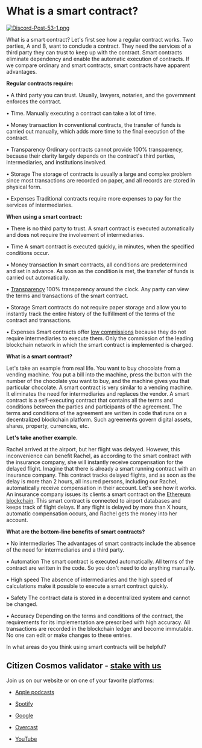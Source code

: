 **What is a smart contract?**
=======================

[![Discord-Post-53-1.png](https://i.postimg.cc/JzvRmzSN/Discord-Post-53-1.png)](https://postimg.cc/4Y6DQsfy)

What is a smart contract? Let's first see how a regular contract works. Two parties, A and B, want to conclude a contract. They need the services of a third party they can trust to keep up with the contract. Smart contracts eliminate dependency and enable the automatic execution of contracts.
If we compare ordinary and smart contracts, smart contracts have apparent advantages.

**Regular contracts require:**

• A third party you can trust.
   Usually, lawyers, notaries, and the government enforces the contract.

• Time.
   Manually executing a contract can take a lot of time.

• Money transaction
   In conventional contracts, the transfer of funds is carried out manually, which adds more time to the final execution of the contract.

• Transparency
   Ordinary contracts cannot provide 100% transparency, because their clarity largely depends on the contract's third parties, intermediaries, and institutions involved.

• Storage
   The storage of contracts is usually a large and complex problem since most transactions are recorded on paper, and all records are stored in physical form.

• Expenses
   Traditional contracts require more expenses to pay for the services of intermediaries. 
   
   **When using a smart contract:**

• There is no third party to trust.
   A smart contract is executed automatically and does not require the involvement of intermediaries.

• Time
   A smart contract is executed quickly, in minutes, when the specified conditions occur.

• Money transaction
   In smart contracts, all conditions are predetermined and set in advance. As soon as the condition is met, the transfer of funds is carried out automatically.

•  [Transparency](https://etherscan.io)
   100% transparency around the clock. Any party can view the terms and transactions of the smart contract.

• Storage
   Smart contracts do not require paper storage and allow you to instantly track the entire history of the fulfillment of the terms of the contract and transactions.

• Expenses
   Smart contracts offer [low commissions](https://www.ethgasstation.info) because they do not require intermediaries to execute them. Only the commission of the leading blockchain network in which the smart contract is implemented is charged.

**What is a smart contract?**
 
 Let's take an example from real life. You want to buy chocolate from a vending machine. You put a bill into the machine, press the button with the number of the chocolate you want to buy, and the machine gives you that particular chocolate. A smart contract is very similar to a vending machine. It eliminates the need for intermediaries and replaces the vendor.
 A smart contract is a self-executing contract that contains all the terms and conditions between the parties and participants of the agreement. The terms and conditions of the agreement are written in code that runs on a decentralized blockchain platform. Such agreements govern digital assets, shares, property, currencies, etc.

**Let's take another example.**

Rachel arrived at the airport, but her flight was delayed. However, this inconvenience can benefit Rachel, as according to the smart contract with the insurance company, she will instantly receive compensation for the delayed flight. Imagine that there is already a smart running contract with an insurance company. This contract tracks delayed flights, and as soon as the delay is more than 2 hours, all insured persons, including our Rachel, automatically receive compensation in their account.
Let's see how it works.
 An insurance company issues its clients a smart contract on the [Ethereum blockchain](https://ethereum.org/en/). This smart contract is connected to airport databases and keeps track of flight delays. If any flight is delayed by more than X hours, automatic compensation occurs, and Rachel gets the money into her account.

**What are the bottom-line benefits of smart contracts?**

• No intermediaries
   The advantages of smart contracts include the absence of the need for intermediaries and a third party.

• Automation
   The smart contract is executed automatically. All terms of the contract are written in the code. So you don't need to do anything manually.

• High speed
   The absence of intermediaries and the high speed of calculations make it possible to execute a smart contract quickly.

• Safety
   The contract data is stored in a decentralized system and cannot be changed.

• Accuracy
   Depending on the terms and conditions of the contract, the requirements for its implementation are prescribed with high accuracy. All transactions are recorded in the blockchain ledger and become immutable. No one can edit or make changes to these entries.

In what areas do you think using smart contracts will be helpful?

**Citizen Cosmos validator - [stake with us](https://www.citizencosmos.space/staking)**
------------------------

Join us on our website or on one of your favorite platforms: 

- [Apple podcasts](https://clck.ru/sGee3)

- [Spotify](https://clck.ru/sGef8)

- [Google](https://clck.ru/sGefm)

- [Overcast](https://clck.ru/sGegJ)

- [YouTube](https://clck.ru/sGegw)
